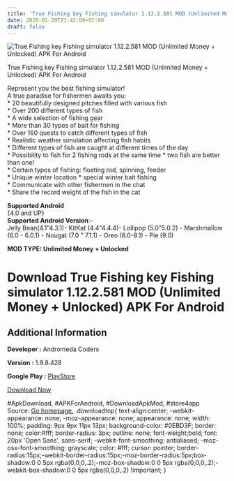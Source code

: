 ```yaml
---
title: 'True Fishing key Fishing simulator 1.12.2.581 MOD (Unlimited Money + Unlocked) APK For Android'
date: 2020-01-20T23:42:00+01:00
draft: false
---
```


![True Fishing key Fishing simulator 1.12.2.581 MOD (Unlimited Money + Unlocked) APK For Android](https://i0.wp.com/apkhome.net/wp-content/uploads/2020/01/True-Fishing-key-Fishing-simulator-1.12.2.581-MOD-Unlimited-Money-Unlocked.png "True Fishing key Fishing simulator 1.12.2.581 MOD (Unlimited Money + Unlocked) APK For Android")

  

True Fishing key Fishing simulator 1.12.2.581 MOD (Unlimited Money + Unlocked) APK For Android

Represent you the best fishing simulator!  
A true paradise for fishermen awaits you:  
\* 20 beautifully designed pitches filled with various fish  
\* Over 200 different types of fish  
\* A wide selection of fishing gear  
\* More than 30 types of bait for fishing  
\* Over 160 quests to catch different types of fish  
\* Realistic weather simulation affecting fish habits  
\* Different types of fish are caught at different times of the day  
\* Possibility to fish for 2 fishing rods at the same time \* two fish are better than one!  
\* Certain types of fishing: floating rod, spinning, feeder  
\* Unique winter location \* special winter bait fishing  
\* Communicate with other fishermen in the chat  
\* Share the record weight of the fish in the cat

**Supported Android**  
{4.0 and UP}  
**Supported Android Version**:-  
Jelly Bean(4.1"4.3.1)- KitKat (4.4"4.4.4)- Lollipop (5.0"5.0.2) - Marshmallow (6.0 - 6.0.1) - Nougat (7.0 " 7.1.1) - Oreo (8.0-8.1) - Pie (9.0)

**MOD TYPE: Unlimited Money + Unlocked**

Download True Fishing key Fishing simulator 1.12.2.581 MOD (Unlimited Money + Unlocked) APK For Android
=======================================================================================================

Additional Information
----------------------

**Developer :** Andromeda Coders

**Version :** 1.9.8.428

**Google Play :** [PlayStore](https://play.google.com/store/apps/details?id=com.andromeda.truefishing.full)

  

[Download Now](https://store4app.co/post/true-fishing-key-fishing-simulator-1-12-2-581-mod-unlimited-money-unlocked-apk-for-android_1579548274)

  
#ApkDownload, #APKForAndroid, #DownloadApkMod, #store4app  
Source: [Go homepage.](https://store4app.co/post/true-fishing-key-fishing-simulator-1-12-2-581-mod-unlimited-money-unlocked-apk-for-android_1579548274) .downloadtop{ text-align:center; -webkit-appearance: none; -moz-appearance: none; appearance: none; width: 100%; padding: 9px 9px 11px 13px; background-color: #0EBD3F; border: none; color:#fff; border-radius: 3px; outline: none; font-weight;bold; font: 20px 'Open Sans', sans-serif; -webkit-font-smoothing: antialiased; -moz-osx-font-smoothing: grayscale; color: #fff; cursor: pointer; border-radius:15px;-webkit-border-radius:15px;-moz-border-radius:5px;box-shadow:0 0 5px rgba(0,0,0,.2);-moz-box-shadow:0 0 5px rgba(0,0,0,.2);-webkit-box-shadow:0 0 5px rgba(0,0,0,.2) !important; }